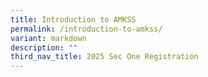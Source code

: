 ```yaml
---
title: Introduction to AMKSS
permalink: /introduction-to-amkss/
variant: markdown
description: ""
third_nav_title: 2025 Sec One Registration
---
```

